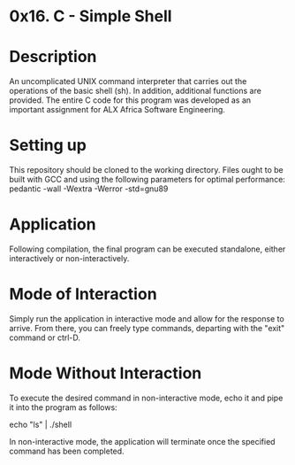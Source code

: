 <centre><h1>0x16. C - Simple Shell</h1></centre>

<h1>Description</h1>

An uncomplicated UNIX command interpreter that carries out the operations of the basic shell (sh). In addition, additional functions are provided. The entire C code for this program was developed as an important assignment for ALX Africa Software Engineering.

<h1>Setting up</h1>

This repository should be cloned to the working directory. Files ought to be built with GCC and using the following parameters for optimal performance: pedantic -wall -Wextra -Werror -std=gnu89

<h1>Application</h1>

Following compilation, the final program can be executed standalone, either interactively or non-interactively.

<h1>Mode of Interaction</h1>

Simply run the application in interactive mode and allow for the response to arrive. From there, you can freely type commands, departing with the "exit" command or ctrl-D.

<h1>Mode Without Interaction</h1>

To execute the desired command in non-interactive mode, echo it and pipe it into the program as follows:

echo "ls" | ./shell

In non-interactive mode, the application will terminate once the specified command has been completed.
